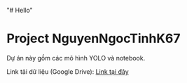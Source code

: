 "# Hello" 
# Project NguyenNgocTinhK67

Dự án này gồm các mô hình YOLO và notebook.

Link tải dữ liệu (Google Drive): [Link tại đây](https://drive.google.com/drive/folders/1fZ6_KsyJYoUSuAa8mwBUBaSdwGVUi9Fv?usp=sharing)

